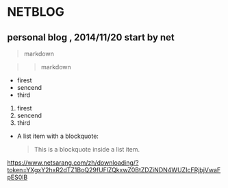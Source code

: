NETBLOG
=======

personal blog , 2014/11/20 start by net
------
>markdown

>>markdown

* firest
* sencend
* third


1. firest
2. sencend
3. third

*   A list item with a blockquote:

    > This is a blockquote
    > inside a list item.



https://www.netsarang.com/zh/downloading/?token=YXgxY2hxR2dTZ1BoQ29fUFlZQkxwZ0BtZDZiNDN4WUZIcFRjbjVwaFpES0lB
